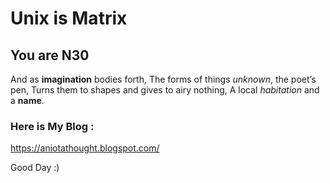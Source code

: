 # Unix is Matrix 

## You are N30

And as **imagination** bodies forth,
The forms of things *unknown*, the poet’s pen,
Turns them to shapes and gives to airy nothing,
A local *habitation* and a **name**.


### Here is My Blog :

https://aniotathought.blogspot.com/


Good Day :)
